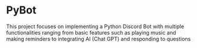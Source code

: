 # PyBot
This project focuses on implementing a Python Discord Bot with multiple functionalities ranging from basic features such as playing music and making reminders to integrating AI (Chat GPT) and responding to questions
